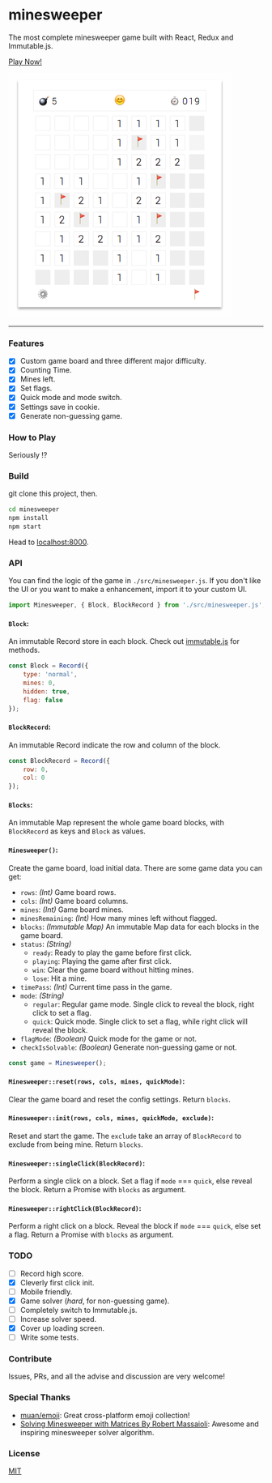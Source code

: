 # minesweeper
The most complete minesweeper game built with React, Redux and Immutable.js.

[Play Now!](https://kevin940726.github.io/minesweeper)

![screenshot](screenshot.png)

---

### Features

- [x] Custom game board and three different major difficulty.
- [x] Counting Time.
- [x] Mines left.
- [x] Set flags.
- [x] Quick mode and mode switch.
- [x] Settings save in cookie.
- [x] Generate non-guessing game.

### How to Play
Seriously !?

### Build
git clone this project, then.
```bash
cd minesweeper
npm install
npm start
```
Head to [localhost:8000](localhost:8000).

### API
You can find the logic of the game in `./src/minesweeper.js`. If you don't like the UI or you want to make a enhancement, import it to your custom UI.

```js
import Minesweeper, { Block, BlockRecord } from './src/minesweeper.js';
```

#### `Block`:
An immutable Record store in each block. Check out [immutable.js](https://facebook.github.io/immutable-js/) for methods.

```js
const Block = Record({
    type: 'normal',
    mines: 0,
    hidden: true,
    flag: false
});
```

#### `BlockRecord`:
An immutable Record indicate the row and column of the block.

```js
const BlockRecord = Record({
	row: 0,
	col: 0
});
```

#### `Blocks`:
An immutable Map represent the whole game board blocks, with `BlockRecord` as keys and `Block` as values.

#### `Minesweeper()`:
Create the game board, load initial data. There are some game data you can get:

- `rows`: _(Int)_ Game board rows.
- `cols`: _(Int)_ Game board columns.
- `mines`: _(Int)_ Game board mines.
- `minesRemaining`: _(Int)_ How many mines left without flagged.
- `blocks`: _(Immutable Map)_ An immutable Map data for each blocks in the game board.
- `status`: _(String)_
	* `ready`: Ready to play the game before first click.
	* `playing`: Playing the game after first click.
	* `win`: Clear the game board without hitting mines.
	* `lose`: Hit a mine.
- `timePass`: _(Int)_ Current time pass in the game.
- `mode`: _(String)_
	* `regular`: Regular game mode. Single click to reveal the block, right click to set a flag.
	* `quick`: Quick mode. Single click to set a flag, while right click will reveal the block.
- `flagMode`: _(Boolean)_ Quick mode for the game or not.
- `checkIsSolvable`: _(Boolean)_ Generate non-guessing game or not.

```js
const game = Minesweeper();
```

#### `Minesweeper::reset(rows, cols, mines, quickMode)`:
Clear the game board and reset the config settings. Return `blocks`.

#### `Minesweeper::init(rows, cols, mines, quickMode, exclude)`:
Reset and start the game. The `exclude` take an array of `BlockRecord` to exclude from being mine. Return `blocks`.

#### `Minesweeper::singleClick(BlockRecord)`:
Perform a single click on a block. Set a flag if `mode` === `quick`, else reveal the block. Return a Promise with `blocks` as argument.

#### `Minesweeper::rightClick(BlockRecord)`:
Perform a right click on a block. Reveal the block if `mode` === `quick`, else set a flag. Return a Promise with `blocks` as argument.

### TODO

- [ ] Record high score.
- [x] Cleverly first click init.
- [ ] Mobile friendly.
- [x] Game solver (_hard_, for non-guessing game).
- [ ] Completely switch to Immutable.js.
- [ ] Increase solver speed.
- [x] Cover up loading screen.
- [ ] Write some tests.

### Contribute
Issues, PRs, and all the advise and discussion are very welcome!

### Special Thanks

- [muan/emoji](https://github.com/muan/emoji): Great cross-platform emoji collection!
- [Solving Minesweeper with Matrices By Robert Massaioli](https://massaioli.wordpress.com/2013/01/12/solving-minesweeper-with-matricies/): Awesome and inspiring minesweeper solver algorithm.

### License
[MIT](./LICENSE)
